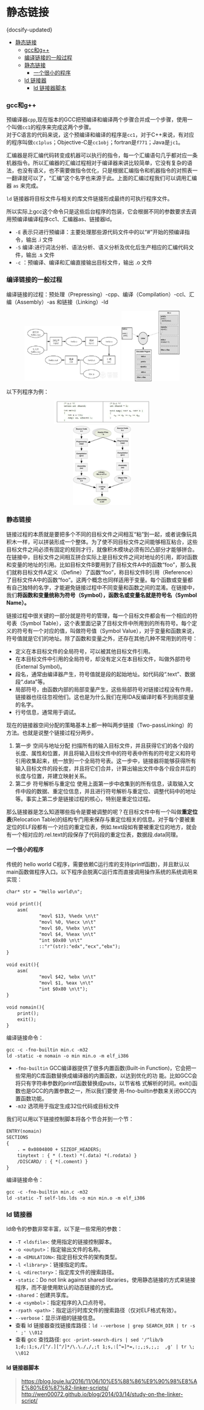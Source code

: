 #  静态链接
{docsify-updated}

- [静态链接](#静态链接)
    - [gcc和g++](#gcc和g)
    - [编译链接的一般过程](#编译链接的一般过程)
    - [静态链接](#静态链接-1)
      - [一个很小的程序](#一个很小的程序)
    - [ld 链接器](#ld-链接器)
      - [ld 链接器脚本](#ld-链接器脚本)

### gcc和g++
预编译器`cpp`,现在版本的GCC把预编译和编译两个步骤合并成一个步骤，使用一个叫做`cc1`的程序来完成这两个步骤。  
对于C语言的代码来说，这个预编译和编译的程序是`cc1`，对于C++来说，有对应的程序叫做`cc1plus`；Objective-C是`cc1obj`；fortran是`f771`；Java是`jc1`。

汇编器是将汇编代码转变成机器可以执行的指令，每一个汇编语句几乎都对应一条机器指令。所以汇编器的汇编过程相对于编译器来讲比较简单，它没有复杂的语法，也没有语义，也不需要做指令优化，只是根据汇编指令和机器指令的对照表一一翻译就可以了，“汇编”这个名字也来源于此。上面的汇编过程我们可以调用汇编器 `as` 来完成。

`ld` 链接器将目标文件与相关的库文件链接形成最终的可执行程序文件。

所以实际上gcc这个命令只是这些后台程序的包装，它会根据不同的参数要求去调用预编译编译程序cc1、汇编器as、链接器ld。

+ `-E` 表示只进行预编译：主要处理那些源代码文件中的以“#”开始的预编译指令，输出 .i 文件
+ `-S` 编译:进行词法分析、语法分析、语义分析及优化后生产相应的汇编代码文件，输出 .s 文件
+ `-c` ：预编译、编译和汇编直接输出目标文件，输出 .o 文件

### 编译链接的一般过程
编译链接的过程：预处理（Prepressing）-cpp、编译（Compilation）-ccl、汇编（Assembly）-as 和链接（Linking）-ld
<center>
<img src="pics/compile-link-process.png" width=50% >
<img src="pics/linker.png" width=30% >
</center>

以下列程序为例：
<center>
<img src="pics/link-sample-code.png" width=50% >
</center>
<center>
<img src="pics/link.png" width=30% >
</center>

### 静态链接
链接过程的本质就是要把多个不同的目标文件之间相互“粘”到一起，或者说像玩具积木一样，可以拼装形成一个整体。为了使不同目标文件之间能够相互粘合，这些目标文件之间必须有固定的规则才行，就像积木模块必须有凹凸部分才能够拼合。在链接中，目标文件之间相互拼合实际上是目标文件之间对地址的引用，即对函数和变量的地址的引用。比如目标文件B要用到了目标文件A中的函数“foo”，那么我们就称目标文件A定义（Define）了函数“foo”，称目标文件B引用（Reference）了目标文件A中的函数“foo”。这两个概念也同样适用于变量。每个函数或变量都有自己独特的名字，才能避免链接过程中不同变量和函数之间的混淆。在链接中，我们**将函数和变量统称为符号（Symbol），函数名或变量名就是符号名（Symbol Name）。**

链接过程中很关键的一部分就是符号的管理，每一个目标文件都会有一个相应的符号表（Symbol Table），这个表里面记录了目标文件中所用到的所有符号。每个定义的符号有一个对应的值，叫做符号值（Symbol Value），对于变量和函数来说，符号值就是它们的地址。除了函数和变量之外，还存在其他几种不常用到的符号：
+ 定义在本目标文件的全局符号，可以被其他目标文件引用。
+ 在本目标文件中引用的全局符号，却没有定义在本目标文件，叫做外部符号(External Symbol)。
+ 段名，通常由编译器产生，符号值就是段的起始地址。如代码段“.text”、数据段“.data”等。
+ 局部符号，由函数内部的局部变量产生，这些局部符号对链接过程没有作用，链接器也往往忽视他们。这也是为什么我们在用IDA反编译时看不到局部变量的名字。
+ 行号信息，通常用于调试。

现在的链接器空间分配的策略基本上都一种叫两步链接（Two-passLinking）的方法。也就是说整个链接过程分两步。
1. 第一步 空间与地址分配 扫描所有的输入目标文件，并且获得它们的各个段的长度、属性和位置，并且将输入目标文件中的符号表中所有的符号定义和符号引用收集起来，统一放到一个全局符号表。这一步中，链接器将能够获得所有输入目标文件的段长度，并且将它们合并，计算出输出文件中各个段合并后的长度与位置，并建立映射关系。
2. 第二步 符号解析与重定位 使用上面第一步中收集到的所有信息，读取输入文件中段的数据、重定位信息，并且进行符号解析与重定位、调整代码中的地址等。事实上第二步是链接过程的核心，特别是重定位过程。

那么链接器是怎么知道哪些指令是要被调整的呢？在目标文件中有一个叫做**重定位表**(Relocation Table)的结构专门用来保存与重定位相关的信息。对于每个要被重定位的ELF段都有一个对应的重定位表，例如.text段如有要被重定位的地方，就会有一个相对应的.rel.text的段保存了代码段的重定位表，数据段.data同理。

#### 一个很小的程序
传统的 hello world C程序，需要依赖C运行库的支持(printf函数)，并且默认以main函数做程序入口。以下程序会脱离C运行库而直接调用操作系统的系统调用来实现：

```
char* str = "Hello world\n";

void print(){
    asm(
            "movl $13, %%edx \n\t"
            "movl %0, %%ecx \n\t"
            "movl $0, %%ebx \n\t"
            "movl $4, %%eax \n\t"
            "int $0x80 \n\t"
            ::"r"(str):"edx","ecx","ebx");
}

void exit(){
    asm(
            "movl $42, %ebx \n\t"
            "movl $1, %eax \n\t"
            "int $0x80 \n\t");
}

void nomain(){
    print();
    exit();
}
```
编译链接命令：
```
gcc -c -fno-builtin min.c -m32
ld -static -e nomain -o min min.o -m elf_i386
```
+ `-fno-builtin` GCC编译器提供了很多内置函数(Built-in Function)，它会把一些常用的C库函数替换成编译器的内置函数，以达到优化的功 能。比如GCC会将只有字符串参数的printf函数替换成puts，以节省格 式解析的时间。exit()函数也是GCC的内置参数之一，所以我们要使 用-fno-builtin参数来关闭GCC内置函数功能。
+ `-m32` 选项用于指定生成32位代码或目标文件

我们可以用以下链接控制脚本将各个节合并到一个节：
```
ENTRY(nomain)
SECTIONS
{
    . = 0x0804800 + SIZEOF_HEADERS;
    tinytext : { * (.text) *(.data) *(.rodata) }
    /DISCARD/ : { *(.coment) }
}
```
编译链接命令：
```
gcc -c -fno-builtin min.c -m32
ld -static -T self-lds.lds -o min min.o -m elf_i386
```

### ld 链接器
ld命令的参数非常丰富，以下是一些常用的参数：
+ `-T <ldsfile>`: 使用指定的链接控制脚本。
+ `-o <output>`：指定输出文件的名称。
+ `-m <EMULATION>`: 指定目标文件的架构类型。
+ `-l <library>`：链接指定的库。
+ `-L <directory>`：指定库文件的搜索路径。
+ `-static`：Do not link against shared libraries，使用静态链接的方式来链接程序，而不是使用默认的动态链接的方式。
+ `-shared`：创建共享库。
+ `-e <symbol>`：指定程序的入口点符号。
+ `-rpath <path>`：指定运行时库文件的搜索路径（仅对ELF格式有效）。
+ `--verbose`：显示详细的链接信息。
+ 查看 ld 链接器查找链接库路径：`ld --verbose | grep SEARCH_DIR | tr -s ' ;' \\012`
+ 查看 gcc 查找路径: `gcc -print-search-dirs | sed '/^lib/b 1;d;:1;s,/[^/.][^/]*/\.\./,/,;t 1;s,:[^=]*=,:;,;s,;,;  ,g' | tr \; \\012`

#### ld 链接器脚本 
> https://blog.louie.lu/2016/11/06/10%E5%88%86%E9%90%98%E8%AE%80%E6%87%82-linker-scripts/  
> http://wen00072.github.io/blog/2014/03/14/study-on-the-linker-script/  